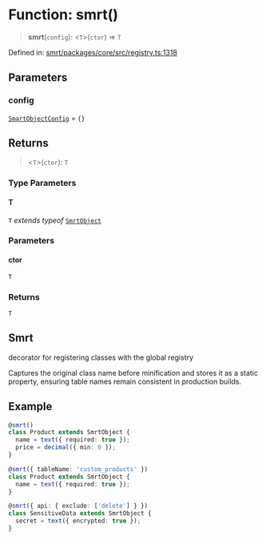 # Function: smrt()

> **smrt**(`config`): \<`T`\>(`ctor`) => `T`

Defined in: [smrt/packages/core/src/registry.ts:1318](https://github.com/happyvertical/smrt/blob/71a16025d52b026725fd522a392015e67e1d6489/packages/core/src/registry.ts#L1318)

## Parameters

### config

[`SmartObjectConfig`](../interfaces/SmartObjectConfig.md) = `{}`

## Returns

> \<`T`\>(`ctor`): `T`

### Type Parameters

#### T

`T` *extends* *typeof* [`SmrtObject`](../classes/SmrtObject.md)

### Parameters

#### ctor

`T`

### Returns

`T`

## Smrt

decorator for registering classes with the global registry

Captures the original class name before minification and stores it as
a static property, ensuring table names remain consistent in production builds.

## Example

```typescript
@smrt()
class Product extends SmrtObject {
  name = text({ required: true });
  price = decimal({ min: 0 });
}

@smrt({ tableName: 'custom_products' })
class Product extends SmrtObject {
  name = text({ required: true });
}

@smrt({ api: { exclude: ['delete'] } })
class SensitiveData extends SmrtObject {
  secret = text({ encrypted: true });
}
```
